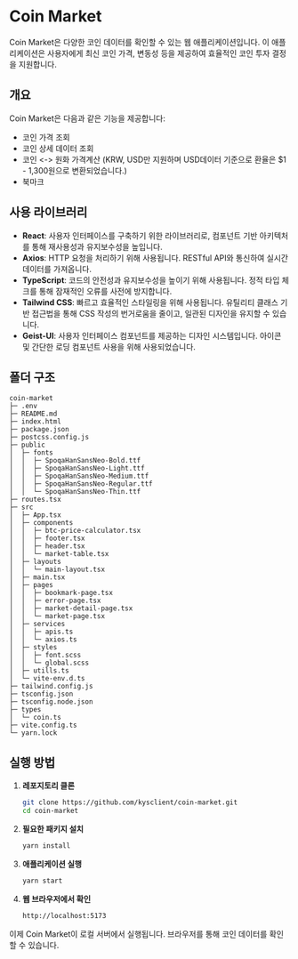 # Coin Market

Coin Market은 다양한 코인 데이터를 확인할 수 있는 웹 애플리케이션입니다. 이 애플리케이션은 사용자에게 최신 코인 가격, 변동성 등을 제공하여 효율적인 코인 투자 결정을 지원합니다.

## 개요

Coin Market은 다음과 같은 기능을 제공합니다:

- 코인 가격 조회
- 코인 상세 데이터 조회
- 코인 <-> 원화 가격계산 (KRW, USD만 지원하며 USD데이터 기준으로 환율은 $1 - 1,300원으로 변환되었습니다.)
- 북마크

## 사용 라이브러리

- **React**: 사용자 인터페이스를 구축하기 위한 라이브러리로, 컴포넌트 기반 아키텍처를 통해 재사용성과 유지보수성을 높입니다.
- **Axios**: HTTP 요청을 처리하기 위해 사용됩니다. RESTful API와 통신하여 실시간 데이터를 가져옵니다.
- **TypeScript**: 코드의 안전성과 유지보수성을 높이기 위해 사용됩니다. 정적 타입 체크를 통해 잠재적인 오류를 사전에 방지합니다.
- **Tailwind CSS**: 빠르고 효율적인 스타일링을 위해 사용됩니다. 유틸리티 클래스 기반 접근법을 통해 CSS 작성의 번거로움을 줄이고, 일관된 디자인을 유지할 수 있습니다.
- **Geist-UI**: 사용자 인터페이스 컴포넌트를 제공하는 디자인 시스템입니다. 아이콘 및 간단한 로딩 컴포넌트 사용을 위해 사용되었습니다.

## 폴더 구조

```
coin-market
├─ .env
├─ README.md
├─ index.html
├─ package.json
├─ postcss.config.js
├─ public
│  ├─ fonts
│  │  ├─ SpoqaHanSansNeo-Bold.ttf
│  │  ├─ SpoqaHanSansNeo-Light.ttf
│  │  ├─ SpoqaHanSansNeo-Medium.ttf
│  │  ├─ SpoqaHanSansNeo-Regular.ttf
│  │  └─ SpoqaHanSansNeo-Thin.ttf
├─ routes.tsx
├─ src
│  ├─ App.tsx
│  ├─ components
│  │  ├─ btc-price-calculator.tsx
│  │  ├─ footer.tsx
│  │  ├─ header.tsx
│  │  └─ market-table.tsx
│  ├─ layouts
│  │  └─ main-layout.tsx
│  ├─ main.tsx
│  ├─ pages
│  │  ├─ bookmark-page.tsx
│  │  ├─ error-page.tsx
│  │  ├─ market-detail-page.tsx
│  │  └─ market-page.tsx
│  ├─ services
│  │  ├─ apis.ts
│  │  └─ axios.ts
│  ├─ styles
│  │  ├─ font.scss
│  │  └─ global.scss
│  ├─ utills.ts
│  └─ vite-env.d.ts
├─ tailwind.config.js
├─ tsconfig.json
├─ tsconfig.node.json
├─ types
│  └─ coin.ts
├─ vite.config.ts
└─ yarn.lock

```

## 실행 방법

1. **레포지토리 클론**

   ```bash
   git clone https://github.com/kysclient/coin-market.git
   cd coin-market
   ```

2. **필요한 패키지 설치**

   ```bash
   yarn install
   ```

3. **애플리케이션 실행**

   ```bash
   yarn start
   ```

4. **웹 브라우저에서 확인**
   ```bash
   http://localhost:5173
   ```

이제 Coin Market이 로컬 서버에서 실행됩니다. 브라우저를 통해 코인 데이터를 확인할 수 있습니다.
